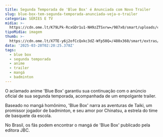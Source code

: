 ```yaml
---
title: Segunda Temporada de 'Blue Box' é Anunciada com Novo Trailer
slug: blue-box-tem-segunda-temporada-anunciada-veja-o-trailer
categoria: SÉRIES E TV
midia: >-
  https://cdn.ome.lt/K79LPk-RcxGDr1u1-NH9zZTSxrw=/987x0/smart/uploads/conteudo/fotos/Screenshot_2025-03-27_at_18.42.34.png
tipoMidia: imagem
thumb: >-
  https://cdn.ome.lt/X7TE-y6j2ofCcQxkc3dZ-Wfp50Q=/480x360/smart/extras/conteudos/Screenshot_2025-03-27_at_18.42.34.png
data: '2025-03-28T02:20:25.378Z'
tags:
  - blue box
  - segunda temporada
  - anime
  - trailer
  - mangá
  - badminton
---
```


O aclamado anime 'Blue Box' garantiu sua continuação com o anúncio oficial de sua segunda temporada, acompanhada de um empolgante trailer. 

Baseado no mangá homônimo, 'Blue Box' narra as aventuras de Taiki, um promissor jogador de badminton, e seu amor por Chinatsu, a estrela do time de basquete da escola. 

No Brasil, os fãs podem encontrar o mangá de 'Blue Box' publicado pela editora JBC.
